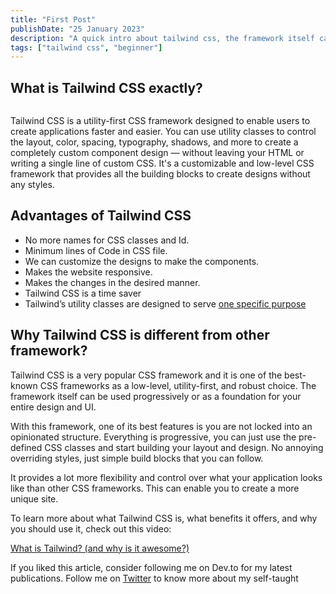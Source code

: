 ```yaml
---
title: "First Post"
publishDate: "25 January 2023"
description: "A quick intro about tailwind css, the framework itself can be used progressively or as a foundation for your entire design and UI"
tags: ["tailwind css", "beginner"]
---
```


## What is Tailwind CSS exactly?

<Image
	src="https://res.cloudinary.com/practicaldev/image/fetch/s--pOjkdUcm--/c_imagga_scale,f_auto,fl_progressive,h_420,q_auto,w_1000/https://dev-to-uploads.s3.amazonaws.com/uploads/articles/uw5gl802vt9o5jlt6l4i.png"
	alt=""
	width={550}
	height={460}
/>

Tailwind CSS is a utility-first CSS framework designed to enable users to create applications faster and easier. You can use utility classes to control the layout, color, spacing, typography, shadows, and more to create a completely custom component design — without leaving your HTML or writing a single line of custom CSS.
It's a customizable and low-level CSS framework that provides all the building blocks to create designs without any styles.

## Advantages of Tailwind CSS

- No more names for CSS classes and Id.
- Minimum lines of Code in CSS file.
- We can customize the designs to make the components.
- Makes the website responsive.
- Makes the changes in the desired manner.
- Tailwind CSS is a time saver
- Tailwind’s utility classes are designed to serve
  [one specific purpose](https://www.seancdavis.com/posts/wtf-is-single-responsibility-principle/)

## Why Tailwind CSS is different from other framework?

Tailwind CSS is a very popular CSS framework and it is one of the best-known CSS frameworks as a low-level, utility-first, and robust choice. The framework itself can be used progressively or as a foundation for your entire design and UI.

With this framework, one of its best features is you are not locked into an opinionated structure. Everything is progressive, you can just use the pre-defined CSS classes and start building your layout and design. No annoying overriding styles, just simple build blocks that you can follow.

It provides a lot more flexibility and control over what your application looks like than other CSS frameworks. This can enable you to create a more unique site.

To learn more about what Tailwind CSS is, what benefits it offers, and why you should use it, check out this video:

[What is Tailwind? (and why is it awesome?)](https://www.youtube.com/watch?v=9U8eKmwUbIs&feature=emb_title)

If you liked this article, consider following me on Dev.to for my latest publications. Follow me on [Twitter](https://twitter.com/heyShubhi) to know more about my self-taught
